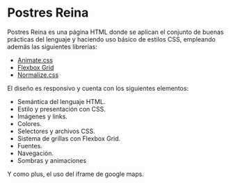 # Postres Reina

Postres Reina es una página HTML donde se aplican el conjunto de buenas prácticas del lenguaje y haciendo uso básico de estilos CSS, empleando además las siguientes librerías:
* [Animate.css](https://animate.style/)
* [Flexbox Grid](http://flexboxgrid.com/)
* [Normalize.css](https://necolas.github.io/normalize.css/)

El diseño es responsivo y cuenta con los siguientes elementos:
* Semántica del lenguaje HTML.
* Estilo y presentación con CSS.
* Imágenes y links.
* Colores.
* Selectores y archivos CSS.
* Sistema de grillas con Flexbox Grid.
* Fuentes.
* Navegación.
* Sombras y animaciones

Y como plus, el uso del iframe de google maps.